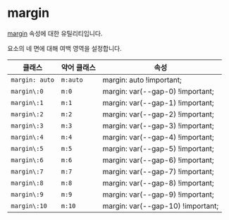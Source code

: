 # margin

[margin](https://developer.mozilla.org/en-US/docs/Web/CSS/margin) 속성에 대한 유틸리티입니다.

요소의 네 면에 대해 여백 영역을 설정합니다.

<table>
  <thead>
    <tr>
      <th scope="col">클래스</th>
      <th scope="col">약어 클래스</th>
      <th scope="col">속성</th>
    </tr>
  </thead>
  <tbody>
<tr>
  <td><code>margin: auto</code></td>
  <td><code>m:auto</code></td>
  <td><span class="code">margin: auto !important;</span></td>
</tr>

<tr>
  <td><code>margin\:0</code></td>
  <td><code>m:0</code></td>
  <td><span class="code">margin: var(--gap-0) !important;</span></td>
</tr>

<tr>
  <td><code>margin\:1</code></td>
  <td><code>m:1</code></td>
  <td><span class="code">margin: var(--gap-1) !important;</span></td>
</tr>

<tr>
  <td><code>margin\:2</code></td>
  <td><code>m:2</code></td>
  <td><span class="code">margin: var(--gap-2) !important;</span></td>
</tr>

<tr>
  <td><code>margin\:3</code></td>
  <td><code>m:3</code></td>
  <td><span class="code">margin: var(--gap-3) !important;</span></td>
</tr>

<tr>
  <td><code>margin\:4</code></td>
  <td><code>m:4</code></td>
  <td><span class="code">margin: var(--gap-4) !important;</span></td>
</tr>

<tr>
  <td><code>margin\:5</code></td>
  <td><code>m:5</code></td>
  <td><span class="code">margin: var(--gap-5) !important;</span></td>
</tr>

<tr>
  <td><code>margin\:6</code></td>
  <td><code>m:6</code></td>
  <td><span class="code">margin: var(--gap-6) !important;</span></td>
</tr>

<tr>
  <td><code>margin\:7</code></td>
  <td><code>m:7</code></td>
  <td><span class="code">margin: var(--gap-7) !important;</span></td>
</tr>

<tr>
  <td><code>margin\:8</code></td>
  <td><code>m:8</code></td>
  <td><span class="code">margin: var(--gap-8) !important;</span></td>
</tr>

<tr>
  <td><code>margin\:9</code></td>
  <td><code>m:9</code></td>
  <td><span class="code">margin: var(--gap-9) !important;</span></td>
</tr>

<tr>
  <td><code>margin\:10</code></td>
  <td><code>m:10</code></td>
  <td><span class="code">margin: var(--gap-10) !important;</span></td>
</tr>

  </tbody>

</table>
